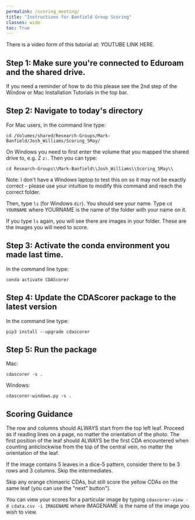 ```yaml
---
permalink: /scoring_meeting/
title: "Instructions for Banfield Group Scoring"
classes: wide
toc: True
---
```


There is a video form of this tutorial at: YOUTUBE LINK HERE.


## Step 1: Make sure you're connected to Eduroam and the shared drive.

If you need a reminder of how to do this please see the 2nd step of the Window or Mac Installation Tutorials in the top bar.

## Step 2: Navigate to today's directory

For Mac users, in the command line type:

```cd /Volumes/shared/Research-Groups/Mark-Banfield/Josh_Williams/Scoring_5May/```

On Windows you need to first enter the volume that you mapped the shared drive to, e.g. Z ```z:```. Then you can type:

```cd Research-Groups\\Mark-Banfield\\Josh_Williams\\Scoring_5May\\```

Note: I don't have a Windows laptop to test this on so it may not be exactly correct - please use your intuition to modify this command and reach the correct folder.

Then, type ```ls``` (for Windows ```dir```). You should see your name. Type ```cd YOURNAME``` where YOURNAME is the name of the folder with your name on it.

If you type ```ls``` again, you will see there are images in your folder. These are the images you will need to score.

## Step 3: Activate the conda environment you made last time.

In the command line type:

```conda activate CDAScorer```

## Step 4: Update the CDAScorer package to the latest version

In the command line type:

```pip3 install --upgrade cdascorer```

## Step 5: Run the package

Mac:

```cdascorer -s .```

Windows:

```cdascorer-windows.py -s .```

## Scoring Guidance

The row and columns should ALWAYS start from the top left leaf. Proceed as if reading lines on a page, no matter the orientation of the photo.
The first position of the leaf should ALWAYS be the first CDA encountered when counting anticlockwise from the top of the central vein, no matter the orientation of the leaf.

If the image contains 5 leaves in a dice-5 pattern, consider there to be 3 rows and 3 columns. Skip the intermediates.

Skip any orange chimaeric CDAs, but still score the yellow CDAs on the same leaf (you can use the "next" button").

You can view your scores for a particular image by typing ```cdascorer-view -d cdata.csv -i IMAGENAME``` where IMAGENAME is the name of the image you wish to view.
